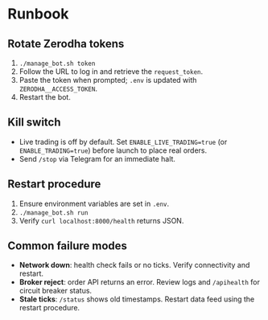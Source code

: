 # Runbook

## Rotate Zerodha tokens
1. `./manage_bot.sh token`
2. Follow the URL to log in and retrieve the `request_token`.
3. Paste the token when prompted; `.env` is updated with `ZERODHA__ACCESS_TOKEN`.
4. Restart the bot.

## Kill switch
- Live trading is off by default. Set `ENABLE_LIVE_TRADING=true` (or `ENABLE_TRADING=true`) before launch to place real orders.
- Send `/stop` via Telegram for an immediate halt.

## Restart procedure
1. Ensure environment variables are set in `.env`.
2. `./manage_bot.sh run`
3. Verify `curl localhost:8000/health` returns JSON.

## Common failure modes
- **Network down**: health check fails or no ticks. Verify connectivity and restart.
- **Broker reject**: order API returns an error. Review logs and `/apihealth` for circuit breaker status.
- **Stale ticks**: `/status` shows old timestamps. Restart data feed using the restart procedure.
